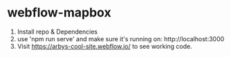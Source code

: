 # webflow-mapbox

1. Install repo & Dependencies
2. use 'npm run serve' and make sure it's running on: http://localhost:3000
3. Visit https://arbys-cool-site.webflow.io/ to see working code.